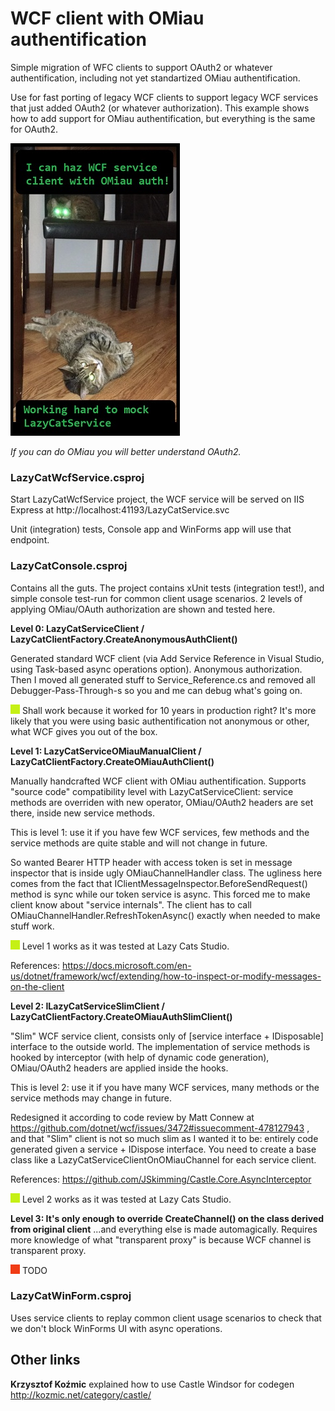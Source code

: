 # WCF client with OMiau authentification
Simple migration of WFC clients to support OAuth2 or whatever authentification,
including not yet standartized OMiau authentification.

Use for fast porting of legacy WCF clients to support legacy WCF services that just
added OAuth2 (or whatever authorization).
This example shows how to add support for OMiau authentification, but everything is
the same for OAuth2.

![In Lazy Cats Studio office](./AssEtc-s/WcfOMiau.jpg)

_If you can do OMiau you will better understand OAuth2._

### LazyCatWcfService.csproj
Start LazyCatWcfService project, the WCF service will be served on IIS Express at
http://localhost:41193/LazyCatService.svc

Unit (integration) tests, Console app and WinForms app will use that endpoint.

### LazyCatConsole.csproj
Contains all the guts.
The project contains xUnit tests (integration test!), and simple console test-run
for common client usage scenarios.
2 levels of applying OMiau/OAuth authorization are shown and tested here.

__Level 0: LazyCatServiceClient / LazyCatClientFactory.CreateAnonymousAuthClient()__

Generated standard WCF client (via Add Service Reference in Visual Studio,
using Task-based async operations option). Anonymous authorization.
Then I moved all generated stuff to Service_Reference.cs and removed all
Debugger-Pass-Through-s so you and me can debug what's going on.

![](./AssEtc-s/green-box.png) Shall work because it worked for 10 years in production right?
It's more likely that you were using basic authentification not anonymous or other,
what WCF gives you out of the box.

__Level 1: LazyCatServiceOMiauManualClient / LazyCatClientFactory.CreateOMiauAuthClient()__

Manually handcrafted WCF client with OMiau authentification. Supports "source code" 
compatibility level with LazyCatServiceClient: service methods are overriden
with new operator, OMiau/OAuth2 headers are set there, inside new service methods.

This is level 1: use it if you have few WCF services, few methods and the service
methods are quite stable and will not change in future.

So wanted Bearer HTTP header with access token is set in message inspector that
is inside ugly OMiauChannelHandler class. The ugliness here comes from the fact
that IClientMessageInspector.BeforeSendRequest() method is sync while our token
service is async. This forced me to make client know about "service internals".
The client has to call OMiauChannelHandler.RefreshTokenAsync() exactly when needed
to make stuff work.

![](./AssEtc-s/green-box.png) Level 1 works as it was tested at Lazy Cats Studio.

References:
https://docs.microsoft.com/en-us/dotnet/framework/wcf/extending/how-to-inspect-or-modify-messages-on-the-client

__Level 2: ILazyCatServiceSlimClient / LazyCatClientFactory.CreateOMiauAuthSlimClient()__

"Slim" WCF service client, consists only of [service interface + IDisposable] interface to
the outside world. The implementation of service methods is hooked by interceptor
(with help of dynamic code generation), OMiau/OAuth2 headers are applied inside the hooks.

This is level 2: use it if you have many WCF services, many methods or the service methods
may change in future.

Redesigned it according to code review by Matt Connew at
https://github.com/dotnet/wcf/issues/3472#issuecomment-478127943 ,
and that "Slim" client is not so much slim as I wanted it to be: entirely code generated
given a service + IDispose interface. You need to create a base class like a 
LazyCatServiceClientOnOMiauChannel for each service client.

References:
https://github.com/JSkimming/Castle.Core.AsyncInterceptor

![](./AssEtc-s/green-box.png) Level 2 works as it was tested at Lazy Cats Studio.

__Level 3: It's only enough to override CreateChannel() on the class derived from original client__
...and everything else is made automagically. Requires more knowledge of what "transparent proxy" is
because WCF channel is transparent proxy.

![](./AssEtc-s/red-box.png) TODO

### LazyCatWinForm.csproj
Uses service clients to replay common client usage scenarios to check that
we don't block WinForms UI with async operations.

## Other links

__Krzysztof Koźmic__ explained how to use Castle Windsor for codegen
http://kozmic.net/category/castle/
